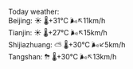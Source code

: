 Today weather:  
Beijing: ☀️   🌡️+31°C 🌬️↖11km/h  
Tianjin: ☀️   🌡️+27°C 🌬️↖15km/h  
Shijiazhuang: ⛅️  🌡️+30°C 🌬️↙5km/h  
Tangshan: ⛈   🌡️+30°C 🌬️↖13km/h  
